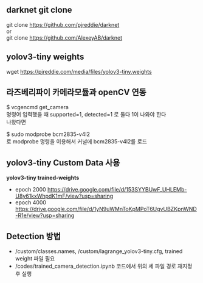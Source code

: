 ## darknet git clone
git clone https://github.com/pjreddie/darknet  
or  
git clone https://github.com/AlexeyAB/darknet

## yolov3-tiny weights
wget https://pjreddie.com/media/files/yolov3-tiny.weights

## 라즈베리파이 카메라모듈과 openCV 연동
$ vcgencmd get_camera  
명령어 입력했을 때 supported=1, detected=1 로 둘다 1이 나와야 한다  
나왔다면  

$ sudo modprobe bcm2835-v4l2  
로 modprobe 명령을 이용해서 커널에 bcm2835-v4l2를 로드

## yolov3-tiny Custom Data 사용
**yolov3-tiny trained-weights**  
* epoch 2000
https://drive.google.com/file/d/153SYYBUwF_UHLEMb-U8y61kxWhpdK1mF/view?usp=sharing
* epoch 4000
  https://drive.google.com/file/d/1yN9uWMnToKpMPoT6UgvUBZKpnWND-R1e/view?usp=sharing

## Detection 방법
* /custom/classes.names, /custom/lagrange_yolov3-tiny.cfg, trained weight 파일 필요
* /codes/trained_camera_detection.ipynb 코드에서 위의 세 파일 경로 재지정 후 실행
